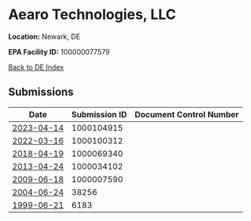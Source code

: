 # Aearo Technologies, LLC

**Location:** Newark, DE

**EPA Facility ID:** 100000077579

[Back to DE Index](../../index.md)

## Submissions

| Date | Submission ID | Document Control Number |
|------|--------------|-------------------------|
| [2023-04-14](submissions/1000104915.md) | 1000104915 |  |
| [2022-03-16](submissions/1000100312.md) | 1000100312 |  |
| [2018-04-19](submissions/1000069340.md) | 1000069340 |  |
| [2013-04-24](submissions/1000034102.md) | 1000034102 |  |
| [2009-06-18](submissions/1000007590.md) | 1000007590 |  |
| [2004-06-24](submissions/38256.md) | 38256 |  |
| [1999-06-21](submissions/6183.md) | 6183 |  |
